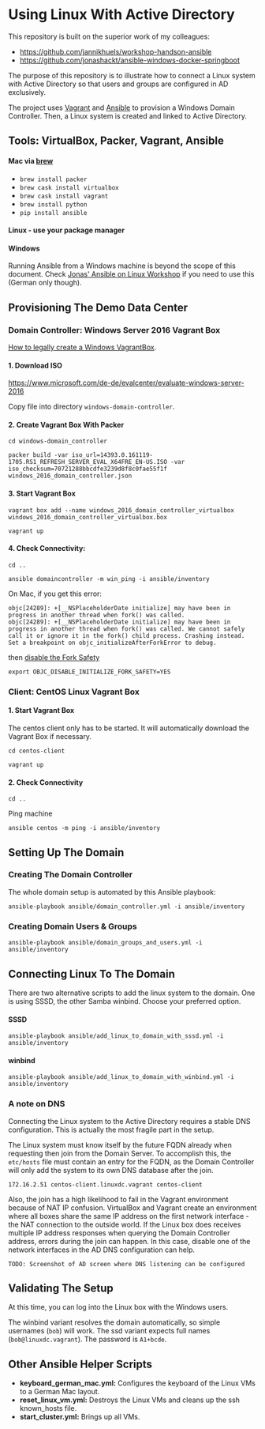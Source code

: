Using Linux With Active Directory
======================================================================================

This repository is built on the superior work of my colleagues:
* https://github.com/jannikhuels/workshop-handson-ansible
* https://github.com/jonashackt/ansible-windows-docker-springboot

The purpose of this repository is to illustrate how to connect a Linux system with Active Directory so that users and groups are configured in AD exclusively.

The project uses [Vagrant](https://www.vagrantup.com/) and [Ansible](https://docs.ansible.com) to provision a Windows Domain Controller. Then, a Linux system is created and linked to Active Directory.

## Tools: VirtualBox, Packer, Vagrant, Ansible

#### Mac via [brew](https://brew.sh/index_de.html)
* `brew install packer`
* `brew cask install virtualbox`
* `brew cask install vagrant`
* `brew install python`
* `pip install ansible`

#### Linux - use your package manager

#### Windows
Running Ansible from a Windows machine is beyond the scope of this document. Check [Jonas' Ansible on Linux Workshop](https://github.com/jonashackt/ansible-linux-windows-workshop) if you need to use this (German only though).

## Provisioning The Demo Data Center

### Domain Controller: Windows Server 2016 Vagrant Box

[How to legally create a Windows VagrantBox](https://blog.codecentric.de/en/2017/04/ansible-docker-windows-containers-spring-boot/).


#### 1. Download ISO

https://www.microsoft.com/de-de/evalcenter/evaluate-windows-server-2016

Copy file into directory `windows-domain-controller`.

#### 2. Create Vagrant Box With Packer
```
cd windows-domain_controller
```

```
packer build -var iso_url=14393.0.161119-1705.RS1_REFRESH_SERVER_EVAL_X64FRE_EN-US.ISO -var iso_checksum=70721288bbcdfe3239d8f8c0fae55f1f windows_2016_domain_controller.json
```

#### 3. Start Vagrant Box
```
vagrant box add --name windows_2016_domain_controller_virtualbox  windows_2016_domain_controller_virtualbox.box
```

```
vagrant up
```

#### 4. Check Connectivity:

```
cd ..
```

```
ansible domaincontroller -m win_ping -i ansible/inventory
```

On Mac, if you get this error:
```
objc[24289]: +[__NSPlaceholderDate initialize] may have been in progress in another thread when fork() was called.
objc[24289]: +[__NSPlaceholderDate initialize] may have been in progress in another thread when fork() was called. We cannot safely call it or ignore it in the fork() child process. Crashing instead. Set a breakpoint on objc_initializeAfterForkError to debug.
```

then [disable the Fork Safety](https://github.com/ansible/ansible/issues/31869)
```
export OBJC_DISABLE_INITIALIZE_FORK_SAFETY=YES
```

### Client: CentOS Linux Vagrant Box

#### 1. Start Vagrant Box

The centos client only has to be started. It will automatically download the Vagrant Box if necessary.

```
cd centos-client
```

```
vagrant up
```

#### 2. Check Connectivity

```
cd ..
```

Ping machine

```
ansible centos -m ping -i ansible/inventory
```

## Setting Up The Domain

### Creating The Domain Controller

The whole domain setup is automated by this Ansible playbook:

```
ansible-playbook ansible/domain_controller.yml -i ansible/inventory
```

### Creating Domain Users & Groups

```
ansible-playbook ansible/domain_groups_and_users.yml -i ansible/inventory
```

## Connecting Linux To The Domain

There are two alternative scripts to add the linux system to the domain. One is using SSSD, the other Samba winbind. Choose your preferred option.

#### SSSD

```
ansible-playbook ansible/add_linux_to_domain_with_sssd.yml -i ansible/inventory
```

#### winbind

```
ansible-playbook ansible/add_linux_to_domain_with_winbind.yml -i ansible/inventory
```

### A note on DNS

Connecting the Linux system to the Active Directory requires a stable DNS configuration.
This is actually the most fragile part in the setup.

The Linux system must know itself by the future FQDN already when requesting then
join from the Domain Server. To accomplish this, the `etc/hosts` file must contain
an entry for the FQDN, as the Domain Controller will only add the system to its
own DNS database after the join.

```
172.16.2.51 centos-client.linuxdc.vagrant centos-client
```

Also, the join has a high likelihood to fail in the Vagrant environment because
of NAT IP confusion. VirtualBox and Vagrant create an environment where all
boxes share the same IP address on the first network interface - the NAT connection
to the outside world. If the Linux box does receives multiple IP address responses
when querying the Domain Controller address, errors during the join can happen.
In this case, disable one of the network interfaces in the AD DNS configuration
can help.

```TODO: Screenshot of AD screen where DNS listening can be configured```

## Validating The Setup

At this time, you can log into the Linux box with the Windows users.

The winbind variant resolves the domain automatically, so simple usernames (`bob`) will work. The ssd variant expects full names (`bob@linuxdc.vagrant`). The password is `A1+bcde`.

## Other Ansible Helper Scripts

* **keyboard_german_mac.yml:** Configures the keyboard of the Linux VMs to a German Mac layout.  
* **reset_linux_vm.yml:** Destroys the Linux VMs and cleans up the ssh known_hosts file.
* **start_cluster.yml:** Brings up all VMs.
